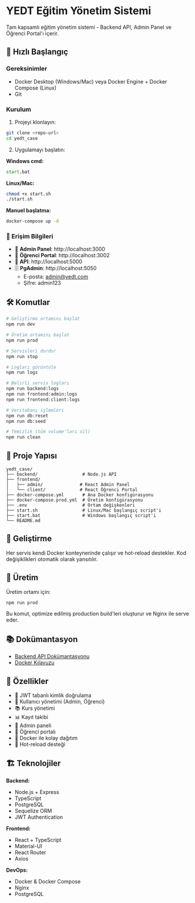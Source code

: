 # YEDT Eğitim Yönetim Sistemi

Tam kapsamlı eğitim yönetim sistemi - Backend API, Admin Panel ve Öğrenci Portal'ı içerir.

## 🚀 Hızlı Başlangıç

### Gereksinimler
- Docker Desktop (Windows/Mac) veya Docker Engine + Docker Compose (Linux)
- Git

### Kurulum

1. Projeyi klonlayın:
```bash
git clone <repo-url>
cd yedt_case
```

2. Uygulamayı başlatın:

**Windows cmd:**
```cmd
start.bat
```

**Linux/Mac:**
```bash
chmod +x start.sh
./start.sh
```

**Manuel başlatma:**
```bash
docker-compose up -d
```

### 📍 Erişim Bilgileri

- 🎯 **Admin Panel**: http://localhost:3000
- 👥 **Öğrenci Portal**: http://localhost:3002  
- 🔧 **API**: http://localhost:5000
- 🗄️ **PgAdmin**: http://localhost:5050
  - E-posta: admin@yedt.com
  - Şifre: admin123

## 🛠️ Komutlar

```bash
# Geliştirme ortamını başlat
npm run dev

# Üretim ortamını başlat  
npm run prod

# Servisleri durdur
npm run stop

# Logları görüntüle
npm run logs

# Belirli servis logları
npm run backend:logs
npm run frontend:admin:logs
npm run frontend:client:logs

# Veritabanı işlemleri
npm run db:reset
npm run db:seed

# Temizlik (tüm volume'ları sil)
npm run clean
```

## 📁 Proje Yapısı

```
yedt_case/
├── backend/                 # Node.js API
├── frontend/
│   ├── admin/              # React Admin Panel
│   └── client/             # React Öğrenci Portal
├── docker-compose.yml       # Ana Docker konfigürasyonu
├── docker-compose.prod.yml  # Üretim konfigürasyonu
├── .env                     # Ortam değişkenleri
├── start.sh                 # Linux/Mac başlangıç script'i
├── start.bat                # Windows başlangıç script'i
└── README.md
```

## 🔧 Geliştirme

Her servis kendi Docker konteynerinde çalışır ve hot-reload destekler. Kod değişiklikleri otomatik olarak yansıtılır.

## 🚀 Üretim

Üretim ortamı için:

```bash
npm run prod
```

Bu komut, optimize edilmiş production build'leri oluşturur ve Nginx ile serve eder.

## 📚 Dokümantasyon

- [Backend API Dokümantasyonu](backend/README.md)
- [Docker Kılavuzu](backend/docker-readme.md)

## 🌟 Özellikler

- 🔐 JWT tabanlı kimlik doğrulama
- 👥 Kullanıcı yönetimi (Admin, Öğrenci)
- 📚 Kurs yönetimi
- 📊 Kayıt takibi
- 🎯 Admin paneli
- 📱 Öğrenci portalı
- 🐳 Docker ile kolay dağıtım
- 🔄 Hot-reload desteği

## 🏗️ Teknolojiler

**Backend:**
- Node.js + Express
- TypeScript
- PostgreSQL
- Sequelize ORM
- JWT Authentication

**Frontend:**
- React + TypeScript
- Material-UI
- React Router
- Axios

**DevOps:**
- Docker & Docker Compose
- Nginx
- PostgreSQL

